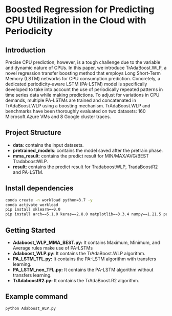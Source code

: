 # Boosted Regression for Predicting CPU Utilization in the Cloud with Periodicity

## Introduction
Precise CPU prediction, however, is a tough challenge due to the variable and dynamic nature of CPUs. In this paper, we introduce TrAdaBoost.WLP, a novel regression transfer boosting method that employs Long Short-Term Memory (LSTM) networks for CPU consumption prediction. Concretely, a dedicated periodicity-aware LSTM (PA-LSTM) model is specifically developed to take into account the use of periodically repeated patterns in time series data while making predictions. To adjust for variations in CPU demands, multiple PA-LSTMs are trained and concatenated in TrAdaBoost.WLP using a boosting mechanism. TrAdaBoost.WLP and benchmarks have been thoroughly evaluated on two datasets: 160 Microsoft Azure VMs and 8 Google cluster traces.


## Project Structure

* **data**: contains the input datasets.
* **pretrained_models**: contains the model saved after the pretrain phase.
* **mma_result**: contains the predict result for MIN/MAX/AVG/BEST TradaboostWLP.
* **result**: contains the predict result for TradaboostWLP, TradaBoostR2 and PA-LSTM.

## Install dependencies
```bash
conda create -n workload python=3.7 -y   
conda activate workload               
pip install sklearn==0.0  
pip install arch==5.1.0 keras==2.8.0 matplotlib==3.3.4 numpy==1.21.5 pandas==1.2.3 statsmodels==0.12.2 talos== 1.0.2 tensorflow==2.8.0 tensorflow-gpu==2.8.0 tensorflow-probability==0.14.0
```


## Getting Started
* **Adaboost_WLP_MMA_BEST.py:** It contains Maximum, Minimum, and Average rules make use of PA-LSTMs
* **Adaboost_WLP.py:** It contains the TrAdaBoost.WLP algorithm.
* **PA_LSTM_TFL.py:** It contains the PA-LSTM algorithm with transfers learning.
* **PA_LSTM_non_TFL.py:** It contains the PA-LSTM algorithm without transfers learning.
* **TrAdaboostR2.py:** It contains the TrAdaBoost.R2 algorithm.

## Example command 
```bash
python Adaboost_WLP.py
```

